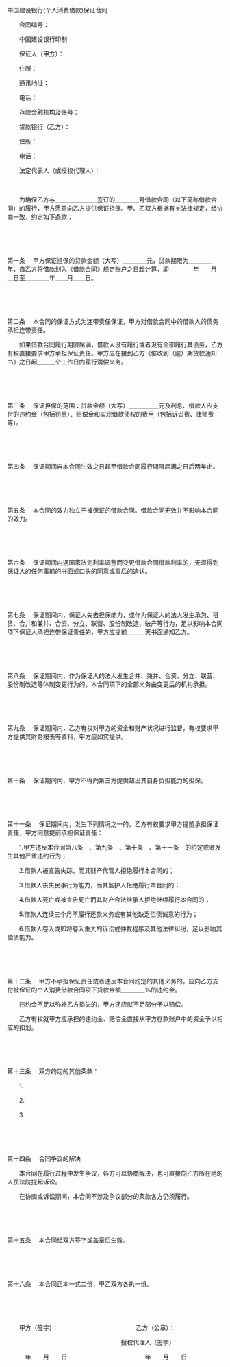 



中国建设银行(个人消费借款)保证合同



 

　　合同编号：　　　　　　　　　　　　　 

　　中国建设银行印制　　

　　保证人（甲方）：

　　住所：

　　通讯地址：

　　电话：

　　存款金融机构及账号：　　

　　贷款银行（乙方）：

　　住所：

　　电话：

　　法定代表人（或授权代理人）：　　

　　

　　为确保乙方与＿＿＿＿＿＿＿签订的＿＿＿＿号借款合同（以下简称借款合同）的履行，甲方愿意向乙方提供保证担保。甲、乙双方根据有关法律规定，经协商一致，约定如下条款：

　　

　　

第一条
　甲方保证担保的贷款金额（大写）＿＿＿＿元，贷款期限为＿＿＿＿年，自乙方将借款划入《借款合同》规定账户之日起计算，即＿＿＿＿年＿＿月＿＿日至＿＿＿＿年＿＿月＿＿日。

　　

　　

第二条
　本合同的保证方式为连带责任保证，甲方对借款合同中的借款人的债务承担连带责任。

　　如果借款合同履行期限届满，借款人没有履行或者没有全部履行其债务，乙方有权直接要求甲方承担保证责任。甲方应在接到乙方《催收到（逾）期贷款通知书》之日起＿＿＿个工作日内履行清偿义务。

　　

　　

第三条
　保证担保的范围：贷款金额（大写）＿＿＿＿＿元及利息、借款人应支付的违约金（包括罚息）、赔偿金和实现借款债权的费用（包括诉讼费、律师费等）。

　　

　　

第四条
　保证期间自本合同生效之日起至借款合同履行期限届满之日后两年止。

　　

　　

第五条
　本合同的效力独立于被保证的借款合同。借款合同无效并不影响本合同的效力。

　　

　　

第六条
　保证期间内遇国家法定利率调整而变更借款合同借款利率的，无须得到保证人的任何事前的书面或口头的同意或事后的追认。

　　

　　

第七条
　保证期间内，保证人失去担保能力，或作为保证人的法人发生承包、租赁、合并和兼并、合资、分立、联营、股份制改造、破产等行为，足以影响本合同项下保证人承担连带保证责任的，甲方应提前＿＿＿天书面通知乙方。

　　

　　

第八条
　保证期间内，作为保证人的法人发生合并、兼并、合资、分立、联营、股份制改造等体制变更行为的，本合同项下的全部义务由变更后的机构承担。

　　

　　

第九条
　保证期间内，乙方有权对甲方的资金和财产状况进行监督，有权要求甲方提供其财务报表等资料，甲方应如实提供。

　　

　　

第十条
　保证期间内，甲方不得向第三方提供超出其自身负担能力的担保。

　　

　　

第十一条
　保证期间内，发生下列情况之一的，乙方有权要求甲方提前承担保证责任，甲方同意提前承担保证责任：

　　1.甲方违反本合同第八条　、第九条　、第十条　、第十一条　的约定或者发生其他严重违约行为；

　　2.借款人被宣告失踪，而其财产代管人拒绝履行本合同的；

　　3.借款人丧失民事行为能力，而其监护人拒绝履行本合同的；

　　4.借款人死亡或被宣告死亡而其财产合法继承人拒绝继续履行本合同的；

　　5.借款人连续三个月不履行还款义务或有其他缺乏偿债诚意的行为；

　　6.借款人卷入或即将卷入重大的诉讼或仲裁程序及其他法律纠纷，足以影响其偿债能力。

　　

　　

第十二条
　甲方不承担保证责任或者违反本合同约定的其他义务的，应向乙方支付被保证的个人消费借款合同项下贷款金额＿＿＿＿%的违约金。

　　违约金不足以弥补乙方损失的，甲方还应就不足部分予以赔偿。

　　乙方有权就甲方应承担的违约金、赔偿金直接从甲方存款账户中的资金予以相应的扣划。

　　

　　

第十三条
　双方约定的其他条款：

　　1.

　　2.

　　3.

　　

　　

第十四条
　合同争议的解决

　　本合同在履行过程中发生争议，各方可以协商解决，也可直接向乙方所在地的人民法院提起诉讼。

　　在协商或诉讼期间，本合同不涉及争议部分的条款各方仍须履行。

　　

　　

第十五条
　本合同经双方签字或盖章后生效。

　　

　　

第十六条
　本合同正本一式二份，甲乙双方各执一份。　　

　　

　　

　　甲方（签字）：　　　　　　　　　　　　　乙方（公章）：

　　　　　　　　　　　　　　　　　　　授权代理人（签字）：

　　　年　　月　　日　　　　　　　　　　　　　年　　月　　日